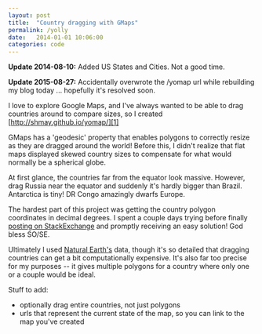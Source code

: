 ```yaml
---
layout: post
title:  "Country dragging with GMaps"
permalink: /yolly
date:   2014-01-01 10:06:00
categories: code
---
```


<b>Update 2014-08-10:</b> Added US States and Cities.  Not a good time.

<b>Update 2015-08-27:</b> Accidentally overwrote the /yomap url while rebuilding my blog today ... hopefully it's resolved soon.

I love to explore Google Maps, and I've always wanted to be able to drag countries around to compare sizes, so I created [http://shmay.github.io/yomap/][1]

GMaps has a 'geodesic' property that enables polygons to correctly resize as they are dragged around the world!  Before this, I didn't realize that flat maps displayed skewed country sizes to compensate for what would normally be a spherical globe.

At first glance, the countries far from the equator look massive.  However, drag Russia
near the equator and suddenly it's hardly bigger than Brazil.  Antarctica is tiny!  DR Congo amazingly dwarfs Europe.

The hardest part of this project was getting the country polygon coordinates in decimal degrees.  I spent a couple days trying before
finally [posting on StackExchange][2] and promptly receiving an easy solution!  God bless SO/SE.

Ultimately I used [Natural Earth's][3] data, though it's so detailed that dragging countries can get a bit computationally expensive.  It's also far too precise for my purposes -- it gives multiple polygons for a country where only one or a couple would be ideal.

Stuff to add:

* optionally drag entire countries, not just polygons
* urls that represent the current state of the map, so you can link to the map you've created

[1]: http://shmay.github.io/yomap/
[2]: http://gis.stackexchange.com/questions/81559/polygon-country-boundaries-in-decimal-degrees
[3]: http://www.naturalearthdata.com/

